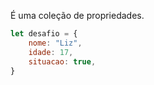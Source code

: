 É uma coleção de propriedades. 

```js
let desafio = {
	nome: "Liz",
	idade: 17,
	situacao: true,
}
```


